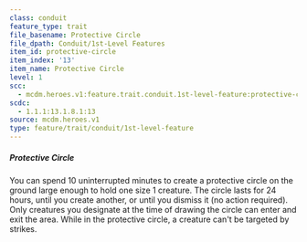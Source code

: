 ```yaml
---
class: conduit
feature_type: trait
file_basename: Protective Circle
file_dpath: Conduit/1st-Level Features
item_id: protective-circle
item_index: '13'
item_name: Protective Circle
level: 1
scc:
  - mcdm.heroes.v1:feature.trait.conduit.1st-level-feature:protective-circle
scdc:
  - 1.1.1:13.1.8.1:13
source: mcdm.heroes.v1
type: feature/trait/conduit/1st-level-feature
---
```


##### Protective Circle

You can spend 10 uninterrupted minutes to create a protective circle on the ground large enough to hold one size 1 creature. The circle lasts for 24 hours, until you create another, or until you dismiss it (no action required). Only creatures you designate at the time of drawing the circle can enter and exit the area. While in the protective circle, a creature can't be targeted by strikes.
